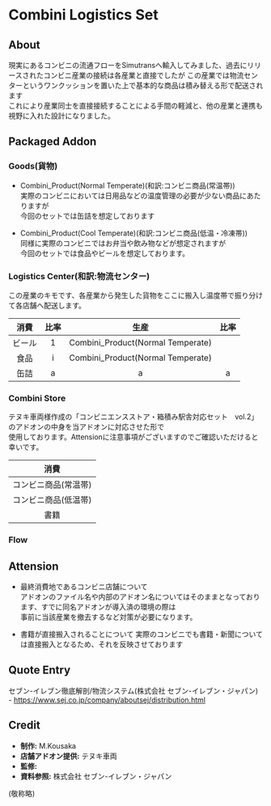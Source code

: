 # Combini Logistics Set
## About
現実にあるコンビニの流通フローをSimutransへ輸入してみました、過去にリリースされたコンビニ産業の接続は各産業と直接でしたが
この産業では物流センターというワンクッションを置いた上で基本的な商品は積み替える形で配送されます  
これにより産業同士を直接接続することによる手間の軽減と、他の産業と連携も視野に入れた設計になりました。

## Packaged Addon
### Goods(貨物)
- Combini_Product(Normal Temperate)(和訳:コンビニ商品(常温帯))  
    実際のコンビニにおいては日用品などの温度管理の必要が少ない商品にあたりますが  
    今回のセットでは缶詰を想定しております

- Combini_Product(Cool Temperate)(和訳:コンビニ商品(低温・冷凍帯))  
    同様に実際のコンビニではお弁当や飲み物などが想定されますが  
    今回のセットでは食品やビールを想定しております。

### Logistics Center(和訳:物流センター)
この産業のキモです、各産業から発生した貨物をここに搬入し温度帯で振り分けて各店舗へ配送します。


|消費|比率|生産|比率|
|:----:|:----:|:----:|:----:|
|ビール|1|Combini_Product(Normal Temperate)||
|食品|i|Combini_Product(Normal Temperate)||
|缶詰|a|a|a|


### Combini Store
テヌキ車両様作成の「コンビニエンスストア・箱積み駅舎対応セット　vol.2」のアドオンの中身を当アドオンに対応させた形で  
使用しております。Attensionに注意事項がございますのでご確認いただけると幸いです。

|消費|
|:----:|
|コンビニ商品(常温帯)|
|コンビニ商品(低温帯)|
|書籍|

### Flow


## Attension
- 最終消費地であるコンビニ店舗について  
アドオンのファイル名や内部のアドオン名についてはそのままとなっております、すでに同名アドオンが導入済の環境の際は  
事前に当該産業を撤去するなど対策が必要になります。
  
- 書籍が直接搬入されることについて
実際のコンビニでも書籍・新聞については直接搬入となるため、それを反映させております


## Quote Entry
セブン-イレブン徹底解剖/物流システム(株式会社 セブン-イレブン・ジャパン) - https://www.sej.co.jp/company/aboutsej/distribution.html

## Credit
- **制作:** M.Kousaka
- **店舗アドオン提供:** テヌキ車両
- **監修:** 
- **資料参照:** 株式会社 セブン-イレブン・ジャパン 

(敬称略)
